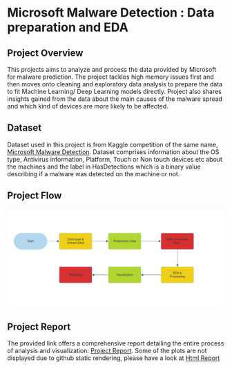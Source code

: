 # Microsoft Malware Detection : Data preparation and EDA

## Project Overview
This projects aims to analyze and process the data provided by Microsoft for malware prediction. The project tackles high memory issues first and then moves onto cleaning and exploratory data analysis to prepare the data to fit Machine Learning/ Deep Learning models directly. Project also shares insights gained from the data about the main causes of the malware spread and which kind of devices are more likely to be affected.


## Dataset
Dataset used in this project is from Kaggle competition of the same name, [Microsoft Malware Detection](https://www.kaggle.com/competitions/microsoft-malware-prediction/data). Dataset comprises information about the OS type, Antivirus information, Platform, Touch or Non touch devices etc about the machines and the label in HasDetections which is a binary value describing if a malware was detected on the machine or not.


## Project Flow
![Project Flow](/project/project_flow.png)

## Project Report

The provided link offers a comprehensive report detailing the entire process of analysis and visualization: [Project Report](/project/report.ipynb). 
Some of the plots are not displayed due to github static rendering, please have a look at [Html Report](/project/report.html)
